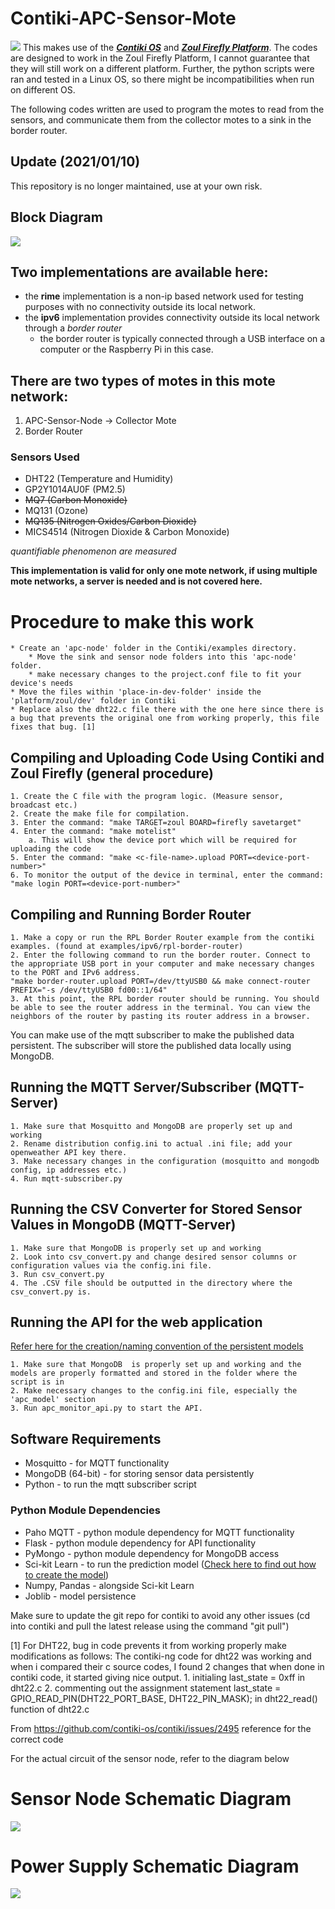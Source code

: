 # Contiki-APC-Sensor-Mote
![](misc/imgs/Sensor_Node_Setup.jpg)
This makes use of the [_**Contiki OS**_](https://github.com/contiki-os/contiki) and [_**Zoul Firefly Platform**_](https://github.com/Zolertia/Resources/wiki/Firefly).
The codes are designed to work in the Zoul Firefly Platform, I cannot guarantee that they will still work on a different platform. Further, the python scripts were ran and tested in a Linux OS, so there might be incompatibilities when run on different OS.

The following codes written are used to program the motes to read from the sensors, and communicate them from the collector motes to a sink in the border router.

## Update (2021/01/10)
This repository is no longer maintained, use at your own risk.

## Block Diagram
![](misc/imgs/BlockDiagramV2.png)


## Two implementations are available here:
* the **rime** implementation is a non-ip based network used for testing purposes with no connectivity outside its local network.
* the **ipv6** implementation provides connectivity outside its local network through a *border router*
	- the border router is typically connected through a USB interface on a computer or the Raspberry Pi in this case.

## There are two types of motes in this mote network:
1. APC-Sensor-Node -> Collector Mote
2. Border Router

### Sensors Used
* DHT22 (Temperature and Humidity)
* GP2Y1014AU0F (PM2.5)
* ~~MQ7 (Carbon Monoxide)~~
* MQ131 (Ozone)
* ~~MQ135 (Nitrogen Oxides/Carbon Dioxide)~~
* MICS4514 (Nitrogen Dioxide & Carbon Monoxide)

*quantifiable phenomenon are measured*

**This implementation is valid for only one mote network, if using multiple mote networks, a server is needed and is not covered here.**

# Procedure to make this work
	* Create an 'apc-node' folder in the Contiki/examples directory.
		* Move the sink and sensor node folders into this 'apc-node' folder.
		* make necessary changes to the project.conf file to fit your device's needs
	* Move the files within 'place-in-dev-folder' inside the 'platform/zoul/dev' folder in Contiki
	* Replace also the dht22.c file there with the one here since there is a bug that prevents the original one from working properly, this file fixes that bug. [1]

## Compiling and Uploading Code Using Contiki and Zoul Firefly (general procedure)

	1. Create the C file with the program logic. (Measure sensor, broadcast etc.)
	2. Create the make file for compilation.
	3. Enter the command: "make TARGET=zoul BOARD=firefly savetarget"
	4. Enter the command: "make motelist"
		a. This will show the device port which will be required for uploading the code
	5. Enter the command: "make <c-file-name>.upload PORT=<device-port-number>"
	6. To monitor the output of the device in terminal, enter the command: "make login PORT=<device-port-number>"

## Compiling and Running Border Router

	1. Make a copy or run the RPL Border Router example from the contiki examples. (found at examples/ipv6/rpl-border-router)
	2. Enter the following command to run the border router. Connect to the appropriate USB port in your computer and make necessary changes to the PORT and IPv6 address.
	"make border-router.upload PORT=/dev/ttyUSB0 && make connect-router PREFIX="-s /dev/ttyUSB0 fd00::1/64"
	3. At this point, the RPL border router should be running. You should be able to see the router address in the terminal. You can view the neighbors of the router by pasting its router address in a browser.

You can make use of the mqtt subscriber to make the published data persistent. The subscriber will store the published data locally using MongoDB.

## Running the MQTT Server/Subscriber (MQTT-Server)
	1. Make sure that Mosquitto and MongoDB are properly set up and working
	2. Rename distribution config.ini to actual .ini file; add your openweather API key there.
	3. Make necessary changes in the configuration (mosquitto and mongodb config, ip addresses etc.)
	4. Run mqtt-subscriber.py

## Running the CSV Converter for Stored Sensor Values in MongoDB (MQTT-Server)
	1. Make sure that MongoDB is properly set up and working
	2. Look into csv_convert.py and change desired sensor columns or configuration values via the config.ini file.
	3. Run csv_convert.py
	4. The .CSV file should be outputted in the directory where the csv_convert.py is.

## Running the API for the web application
[Refer here for the creation/naming convention of the persistent models](https://github.com/LBMercado/stacked-generalization-ensemble-learning-for-air-pollutant-concentration-prediction.git)

	1. Make sure that MongoDB  is properly set up and working and the models are properly formatted and stored in the folder where the script is in
	2. Make necessary changes to the config.ini file, especially the 'apc_model' section
	3. Run apc_monitor_api.py to start the API.

## Software Requirements
* Mosquitto - for MQTT functionality
* MongoDB (64-bit) - for storing sensor data persistently
* Python - to run the mqtt subscriber script
### Python Module Dependencies
* Paho MQTT - python module dependency for MQTT functionality
* Flask - python module dependency for API functionality
* PyMongo - python module dependency for MongoDB access
* Sci-kit Learn - to run the prediction model ([Check here to find out how to create the model](https://github.com/LBMercado/stacked-generalization-ensemble-learning-for-air-pollutant-concentration-prediction.git))
* Numpy, Pandas - alongside Sci-kit Learn
* Joblib - model persistence

Make sure to update the git repo for contiki to avoid any other issues
(cd into contiki and pull the latest release using the command "git pull")

[1] For DHT22, bug in code prevents it from working properly make modifications as follows:
The contiki-ng code for dht22 was working and when i compared their c source codes, I found 2 changes that when done in contiki code, it started giving nice output.
	1. initialing last_state = 0xff in dht22.c
	2. commenting out the assignment statement last_state = GPIO_READ_PIN(DHT22_PORT_BASE, DHT22_PIN_MASK); in dht22_read() function of dht22.c

From <https://github.com/contiki-os/contiki/issues/2495> 
reference for the correct code

For the actual circuit of the sensor node, refer to the diagram below
# Sensor Node Schematic Diagram
![](misc/imgs/Schem_Sensor_Node.png)
# Power Supply Schematic Diagram
![](misc/imgs/Schem_Power_Supply.png)
